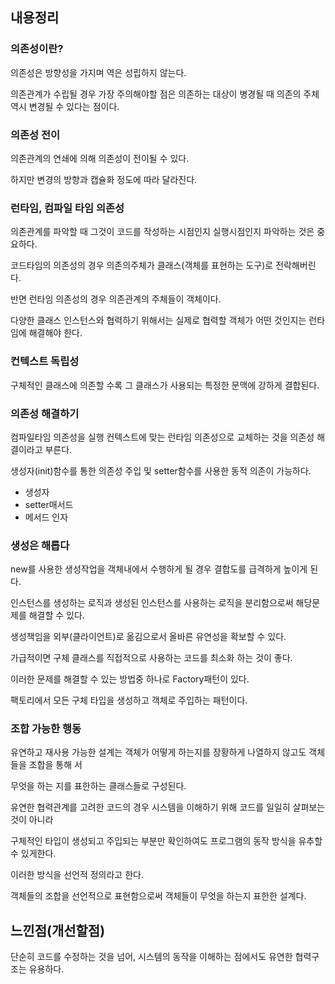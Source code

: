 ## 내용정리

### 의존성이란?

의존성은 방향성을 가지며 역은 성립하지 않는다.

의존관계가 수립될 경우 가장 주의해야할 점은 의존하는 대상이 병경될 때 의존의 주체 역시 변경될 수 있다는 점이다.

### 의존성 전이

의존관계의 연쇄에 의해 의존성이 전이될 수 있다.

하지만 변경의 방향과 캡슐화 정도에 따라 달라진다.

### 런타임, 컴파일 타임 의존성

의존관계를 파악할 때 그것이 코드를 작성하는 시점인지 실행시점인지 파악하는 것은 중요하다.

코드타임의 의존성의 경우 의존의주체가 클래스(객체를 표현하는 도구)로 전락해버린다.

반면 런타임 의존성의 경우 의존관계의 주체들이 객체이다.

다양한 클래스 인스턴스와 협력하기 위해서는 실제로 협력할 객체가 어떤 것인지는 런타임에 해결해야 한다.

### 컨텍스트 독립성

구체적인 클래스에 의존할 수록 그 클래스가 사용되는 특정한 문맥에 강하게 결합된다.

### 의존성 해결하기

컴파일타임 의존성을 실행 컨텍스트에 맞는 런타임 의존성으로 교체하는 것을 의존성 해결이라고 부른다.

생성자(init)함수를 통한 의존성 주입 및 setter함수를 사용한 동적 의존이 가능하다.

- 생성자
- setter매서드
- 메서드 인자

### 생성은 해롭다

new를 사용한 생성작업을 객체내에서 수행하게  될 경우 결합도를 급격하게 높이게 된다.

인스턴스를 생성하는 로직과 생성된 인스턴스를 사용하는 로직을 분리함으로써 해당문제를 해결할 수 있다.

생성책임을 외부(클라이언트)로 옮김으로서 올바른 유연성을 확보할 수 있다.

가급적이면 구체 클래스를 직접적으로 사용하는 코드를 최소화 하는 것이 좋다. 

이러한 문제를 해결할 수 있는 방법중 하나로 Factory패턴이 있다.

팩토리에서 모든 구체 타입을 생성하고 객체로 주입하는 패턴이다.

### 조합 가능한 행동

유연하고 재사용 가능한 설계는 객체가 어떻게 하는지를 장황하게 나열하지 않고도 객체들을 조합을 통해 서

무엇을 하는 지를 표한하는 클래스들로 구성된다.

유연한 협력관계를 고려한 코드의 경우 시스템을 이해하기 위해 코드를 일일히 살펴보는 것이 아니라

구체적인 타입이 생성되고 주입되는 부분만 확인하여도 프로그램의 동작 방식을 유추할 수 있게한다.

이러한 방식을 선언적 정의라고 한다.

객체들의 조합을 선언적으로 표현함으로써 객체들이 무엇을 하는지 표한한 설계다.

## 느낀점(개선할점)

단순히 코드를 수정하는 것을 넘어, 시스템의 동작을 이해하는 점에서도 유연한 협력구조는 유용하다.